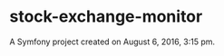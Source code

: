 stock-exchange-monitor
======================

A Symfony project created on August 6, 2016, 3:15 pm.
